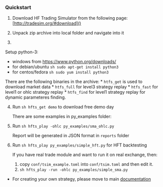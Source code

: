 ### Quickstart

1.
    Download HF Trading Simulator from the following page: [http://tradesim.org/#download]()
    
2.
    Unpack zip archive into local folder and navigate into it
    
3.
Setup python-3:
  * windows from https://www.python.org/downloads/
  * for debian/ubuntu ``sh sudo apt-get install python3``
  * for centos/fedora ``sh sudo yum install python3``

  There are the following binaries in the archive:
    * ``htfs_get`` is used to download market data
    * ``htfs_full`` for level3 strategy replay
    * ``htfs_fast`` for level1 or ohlc strategy replay
    * ``htfs_find`` for level1 strategy replay for dynamic parameteres finding.

4.
    Run ```sh hfts_get demo``` to download free demo day

    There are some examples in py_examples folder:

5.
    Run ```sh hfts_play -ohlc py_examples/sma_ohlc.py```

    Report will be generated in JSON format in ``reports`` folder
    
6.
    Run ```sh hfts_play py_examples/simple_hft.py``` for HFT backtesting

    If you have real trade module and want to run it on real exchange, then:
    1. copy ``conf/tsim_example.toml`` into ``conf/tsim.toml`` and then edit it.
    2. ```sh hfts_play -run -ohlc py_examples/simple_sma.py```

* For creating your own strategy, please move to main [documentation](doc.md)

